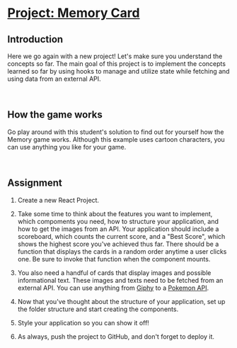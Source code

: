 # [Project: Memory Card](https://www.theodinproject.com/lessons/node-path-react-new-memory-card)

## Introduction

Here we go again with a new project! Let's make sure you understand the concepts so far. The main goal of this project is to implement the concepts learned so far by using hooks to manage and utilize state while fetching and using data from an external API.

<br>

## How the game works

Go play around with this student's solution to find out for yourself how the Memory game works. Although this example uses cartoon characters, you can use anything you like for your game.

<br>

## Assignment

1. Create a new React Project.

2. Take some time to think about the features you want to implement, which compoments you need, how to structure your application, and how to get the images from an API. Your application should include a scoreboard, which counts the current score, and a "Best Score", which shows the highest score you've achieved thus far. There should be a function that displays the cards in a random order anytime a user clicks one. Be sure to invoke that function when the component mounts.

3. You also need a handful of cards that display images and possible informational text. These images and texts need to be fetched from an external API. You can use anything from [Giphy](https://giphy.com/) to a [Pokemon API](https://pokeapi.co/).

4. Now that you've thought about the structure of your application, set up the folder structure and start creating the components.

5. Style your application so you can show it off!

6. As always, push the project to GitHub, and don't forget to deploy it.
